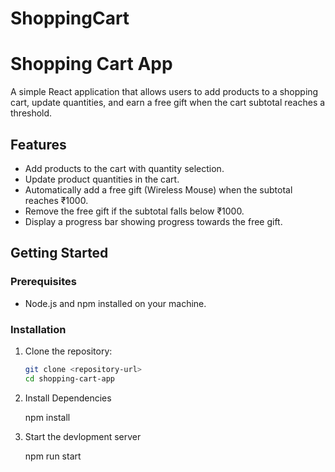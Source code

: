 # ShoppingCart

# Shopping Cart App

A simple React application that allows users to add products to a shopping cart, update quantities, and earn a free gift when the cart subtotal reaches a threshold.

## Features

- Add products to the cart with quantity selection.
- Update product quantities in the cart.
- Automatically add a free gift (Wireless Mouse) when the subtotal reaches ₹1000.
- Remove the free gift if the subtotal falls below ₹1000.
- Display a progress bar showing progress towards the free gift.

## Getting Started

### Prerequisites

- Node.js and npm installed on your machine.

### Installation

1. Clone the repository:

   ```bash
   git clone <repository-url>
   cd shopping-cart-app
   ```

2. Install Dependencies

   npm install

3. Start the devlopment server

   npm run start

